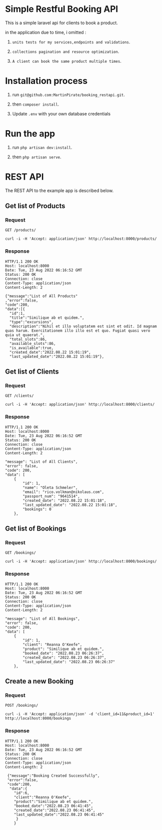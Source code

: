 #  Simple Restful Booking API

This is a simple laravel api for clients to book a product.

in the application due to time, i omitted  :
   1. `units tests for my services,endpoints and validations`.


   2. `collections pagination and resource optimization`.


   3. `A client can book the same product multiple times`.


# Installation process

1. run `git@github.com:MartinPirate/booking_restapi.git`.

2. then `composer install`.

3. Update `.env` with your own database credentials

#  Run the app

1. run `php artisan dev:install`.


2. then `php artisan serve`.



# REST API

The REST API to the example app is described below.

## Get list of Products

### Request

`GET /products/`

    curl -i -H 'Accept: application/json' http://localhost:8000/products/

### Response

    HTTP/1.1 200 OK
    Host: localhost:8000
    Date: Tue, 23 Aug 2022 06:16:52 GMT
    Status: 200 OK
    Connection: close
    Content-Type: application/json
    Content-Length: 2

    {"message":"List of All Products"
    ,"error":false,
    "code":200,
    "data":[{
      "id":1,
      "title":"Similique ab et quidem.",
      "type":"excursions",
      "description":"Nihil et illo voluptatem est sint et odit. Id magnam quas harum. Exercitationem illo illo est et quo. Fugiat quasi vero quia ut quaerat.",
      "total_slots":86,
      "available_slots":86,
      "is_available":true,
      "created_date":"2022.08.22 15:01:19",
      "last_updated_date":"2022.08.22 15:01:19"},


## Get list of Clients

### Request

`GET /clients/`

    curl -i -H 'Accept: application/json' http://localhost:8000/clients/

### Response

    HTTP/1.1 200 OK
    Host: localhost:8000
    Date: Tue, 23 Aug 2022 06:16:52 GMT
    Status: 200 OK
    Connection: close
    Content-Type: application/json
    Content-Length: 2

    "message": "List of All Clients",
    "error": false,
    "code": 200,
    "data": [
        {
            "id": 1,
            "name": "Oleta Schmeler",
            "email": "rico.volkman@nikolaus.com",
            "passport_num": "9641514",
            "created_date": "2022.08.22 15:01:18",
            "last_updated_date": "2022.08.22 15:01:18",
            "bookings": 0
        },


## Get list of Bookings

### Request

`GET /bookings/`

    curl -i -H 'Accept: application/json' http://localhost:8000/bookings/

### Response

    HTTP/1.1 200 OK
    Host: localhost:8000
    Date: Tue, 23 Aug 2022 06:16:52 GMT
    Status: 200 OK
    Connection: close
    Content-Type: application/json
    Content-Length: 2

    "message": "List of All Bookings",
    "error": false,
    "code": 200,
    "data": [
        {
            "id": 1,
            "client": "Reanna O'Keefe",
            "product": "Similique ab et quidem.",
            "booked_date": "2022.08.23 06:26:37",
            "created_date": "2022.08.23 06:26:37",
            "last_updated_date": "2022.08.23 06:26:37"
        },


## Create a new Booking

### Request

`POST /bookings/`

    curl -i -H 'Accept: application/json' -d 'client_id=11&product_id=1' http://localhost:8000/bookings

### Response

    HTTP/1.1 200 OK
    Host: localhost:8000
    Date: Tue, 23 Aug 2022 06:16:52 GMT
    Status: 200 OK
    Connection: close
    Content-Type: application/json
    Content-Length: 2

     {"message":"Booking Created Successfully",
     "error":false,
     "code":200,
      "data":{
        "id":6,
        "client":"Reanna O'Keefe",
        "product":"Similique ab et quidem.",
        "booked_date":"2022.08.23 06:41:45",
        "created_date":"2022.08.23 06:41:45",
        "last_updated_date":"2022.08.23 06:41:45"
         }
        }
